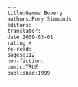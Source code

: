 
    ---
    title:Gemma Bovery
    authors:Posy Simmonds
    editors:
    translator:
    date:2009-03-01
    rating:+
    re-read:
    pages:112
    non-fiction:
    comic:TRUE
    published:1999
    ---

    